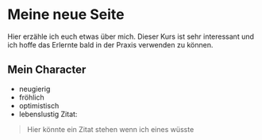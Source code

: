 # Meine neue Seite
Hier erzähle ich euch etwas über mich. Dieser Kurs ist sehr interessant und ich hoffe das Erlernte bald in der Praxis verwenden zu können.
## Mein Character
* neugierig
* fröhlich
* optimistisch
* lebenslustig
Zitat:
> Hier könnte ein Zitat stehen 
> wenn ich eines wüsste